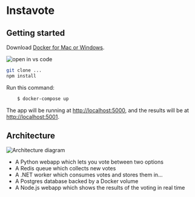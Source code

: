 Instavote
=========

Getting started
---------------

Download [Docker for Mac or Windows](https://www.docker.com).

![open in vs code](https://cloud.githubusercontent.com/assets/1487073/18072204/1a42e498-6e11-11e6-889f-3710890c6ac2.png)

``` bash
git clone ...
npm install
```

Run this command:

``` bash
    $ docker-compose up
```

The app will be running at [http://localhost:5000](http://localhost:5000), and the results will be at [http://localhost:5001](http://localhost:5001).

Architecture
-----

![Architecture diagram](architecture.png)

* A Python webapp which lets you vote between two options
* A Redis queue which collects new votes
* A .NET worker which consumes votes and stores them in…
* A Postgres database backed by a Docker volume
* A Node.js webapp which shows the results of the voting in real time

